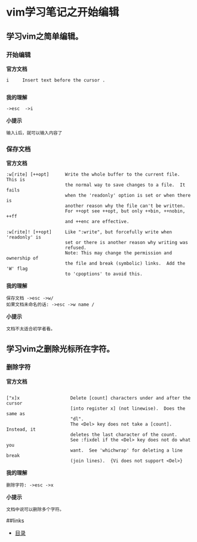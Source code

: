 # vim学习笔记之开始编辑

## 学习vim之简单编辑。

### 开始编辑

<b>官方文档</b>

```text
i     Insert text before the cursor .
	
```

<b>我的理解</b>
```text
->esc  ->i
```

<b>小提示</b>
```text
输入i后，就可以输入内容了
```


### 保存文档

<b>官方文档</b>

```text
:w[rite] [++opt]      Write the whole buffer to the current file.  This is
                      the normal way to save changes to a file.  It fails
                      when the 'readonly' option is set or when there is
                      another reason why the file can't be written.
                      For ++opt see ++opt, but only ++bin, ++nobin, ++ff
                      and ++enc are effective.

:w[rite]! [++opt]     Like ":write", but forcefully write when 'readonly' is
                      set or there is another reason why writing was
                      refused.
                      Note: This may change the permission and ownership of
                      the file and break (symbolic) links.  Add the 'W' flag
                      to 'cpoptions' to avoid this.
```
<b>我的理解</b>

```text
保存文档 ->esc ->w/
如果文档未命名的话: ->esc ->w name / 
```

<b>小提示</b>
```text
文档不太适合初学者看。
```


## 学习vim之删除光标所在字符。

### 删除字符

<b>官方文档</b>

```text

["x]x                   Delete [count] characters under and after the cursor
                        [into register x] (not linewise).  Does the same as
                        "dl".
                        The <Del> key does not take a [count].  Instead, it
                        deletes the last character of the count.
                        See :fixdel if the <Del> key does not do what you
                        want.  See 'whichwrap' for deleting a line break
                        (join lines).  {Vi does not support <Del>}
```
<b>我的理解</b>

```text
删除字符: ->esc ->x
```

<b>小提示</b>
```text
文档中说可以删除多个字符。
```


##links
   * [目录](readme.md)





